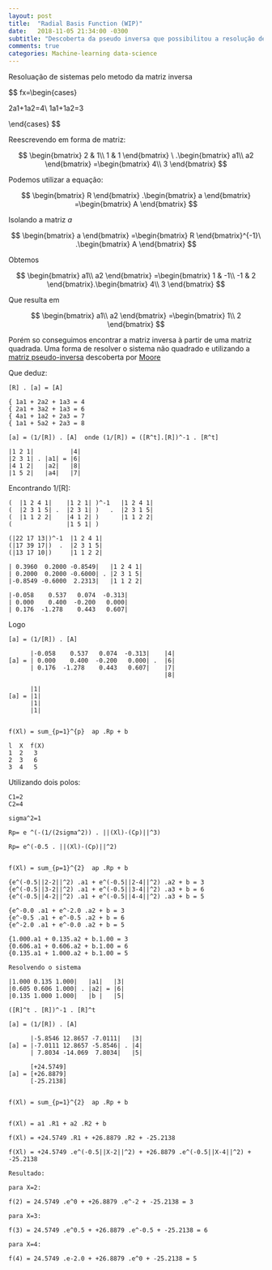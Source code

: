 ```yaml
---
layout: post
title:  "Radial Basis Function (WIP)"
date:	2018-11-05 21:34:00 -0300
subtitle: "Descoberta da pseudo inversa que possibilitou a resolução de sistemas"
comments: true
categories: Machine-learning data-science
---
```


Resoluação de sistemas pelo metodo da matriz inversa


$$
fx=\begin{cases}

2a1+1a2=4\\
1a1+1a2=3

\end{cases}
$$

Reescrevendo em forma de matriz:

$$
\begin{bmatrix}
2 & 1\\
1 & 1
\end{bmatrix} \ .\begin{bmatrix}
a1\\
a2
\end{bmatrix} =\begin{bmatrix}
4\\
3
\end{bmatrix}
$$
 
 Podemos utilizar a equação:

$$
\begin{bmatrix}
R
\end{bmatrix} .\begin{bmatrix}
a
\end{bmatrix} =\begin{bmatrix}
A
\end{bmatrix}
$$

Isolando a matriz *a*

$$
\begin{bmatrix}
a
\end{bmatrix} =\begin{bmatrix}
R
\end{bmatrix}^{-1}\ .\begin{bmatrix}
A
\end{bmatrix}
$$

Obtemos

$$
\begin{bmatrix}
a1\\
a2
\end{bmatrix} =\begin{bmatrix}
1 & -1\\
-1 & 2
\end{bmatrix}.\begin{bmatrix}
4\\
3
\end{bmatrix}
$$

Que resulta em

$$
\begin{bmatrix}
a1\\
a2
\end{bmatrix} =\begin{bmatrix}
1\\
2
\end{bmatrix}
$$

Porém so conseguimos encontrar a matriz inversa à partir de uma matriz quadrada.
Uma forma de resolver o sistema  não quadrado e utilizando a [matriz pseudo-inversa](https://en.wikipedia.org/wiki/Moore%E2%80%93Penrose_inverse)
descoberta por [Moore](https://en.wikipedia.org/wiki/E._H._Moore)

Que deduz:


```
[R] . [a] = [A]

{ 1a1 + 2a2 + 1a3 = 4
{ 2a1 + 3a2 + 1a3 = 6
{ 4a1 + 1a2 + 2a3 = 7
{ 1a1 + 5a2 + 2a3 = 8

[a] = (1/[R]) . [A]  onde (1/[R]) = ([R^t].[R])^-1 . [R^t]

|1 2 1|          |4|
|2 3 1| . |a1| = |6|
|4 1 2|   |a2|   |8|
|1 5 2|   |a4|   |7|
```

Encontrando 1/[R]:


```
(  |1 2 4 1|    |1 2 1| )^-1   |1 2 4 1|
(  |2 3 1 5| .  |2 3 1| )   .  |2 3 1 5|
(  |1 1 2 2|    |4 1 2| )      |1 1 2 2|
(               |1 5 1| )

(|22 17 13|)^-1  |1 2 4 1|
(|17 39 17|)  .  |2 3 1 5|
(|13 17 10|)     |1 1 2 2|

| 0.3960  0.2000 -0.8549|   |1 2 4 1|
| 0.2000  0.2000 -0.6000| . |2 3 1 5|
|-0.8549 -0.6000  2.2313|   |1 1 2 2|

|-0.058    0.537   0.074  -0.313|
| 0.000    0.400  -0.200   0.000|
| 0.176  -1.278    0.443   0.607|
```


Logo


``` 
[a] = (1/[R]) . [A]

      |-0.058    0.537   0.074  -0.313|    |4|
[a] = | 0.000    0.400  -0.200   0.000| .  |6|
      | 0.176  -1.278    0.443   0.607|    |7|
                                           |8|

      |1|
[a] = |1|
      |1|
      |1|


f(Xl) = sum_{p=1}^{p}  ap .Rp + b

l  X  f(X) 
1  2   3
2  3   6
3  4   5

```

Utilizando dois polos:

``` Wollok
C1=2
C2=4

sigma^2=1

Rp= e ^(-(1/(2sigma^2)) . ||(Xl)-(Cp)||^3)

Rp= e^(-0.5 . ||(Xl)-(Cp)||^2)


f(Xl) = sum_{p=1}^{2}  ap .Rp + b

{e^(-0.5||2-2||^2) .a1 + e^(-0.5||2-4||^2) .a2 + b = 3
{e^(-0.5||3-2||^2) .a1 + e^(-0.5||3-4||^2) .a3 + b = 6
{e^(-0.5||4-2||^2) .a1 + e^(-0.5||4-4||^2) .a3 + b = 5

{e^-0.0 .a1 + e^-2.0 .a2 + b = 3
{e^-0.5 .a1 + e^-0.5 .a2 + b = 6
{e^-2.0 .a1 + e^-0.0 .a2 + b = 5

{1.000.a1 + 0.135.a2 + b.1.00 = 3
{0.606.a1 + 0.606.a2 + b.1.00 = 6
{0.135.a1 + 1.000.a2 + b.1.00 = 5

Resolvendo o sistema

|1.000 0.135 1.000|   |a1|   |3|
|0.605 0.606 1.000| . |a2| = |6|
|0.135 1.000 1.000|   |b |   |5|

([R]^t . [R])^-1 . [R]^t

[a] = (1/[R]) . [A]

      |-5.8546 12.8657 -7.0111|   |3|
[a] = |-7.0111 12.8657 -5.8546| . |4|
      | 7.8034 -14.069  7.8034|   |5|

      [+24.5749]
[a] = [+26.8879]
      [-25.2138]


f(Xl) = sum_{p=1}^{2}  ap .Rp + b


f(Xl) = a1 .R1 + a2 .R2 + b

f(Xl) = +24.5749 .R1 + +26.8879 .R2 + -25.2138

f(Xl) = +24.5749 .e^(-0.5||X-2||^2) + +26.8879 .e^(-0.5||X-4||^2) + -25.2138

Resultado:

para X=2:

f(2) = 24.5749 .e^0 + +26.8879 .e^-2 + -25.2138 = 3

para X=3:

f(3) = 24.5749 .e^0.5 + +26.8879 .e^-0.5 + -25.2138 = 6

para X=4:

f(4) = 24.5749 .e-2.0 + +26.8879 .e^0 + -25.2138 = 5

```
